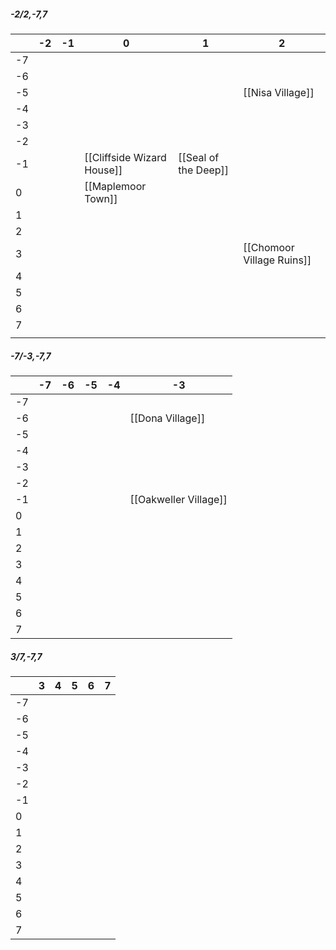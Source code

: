 ##### -2/2,-7,7

|     | -2  | -1  | 0                        | 1                    | 2                         |
| --- | --- | --- | ------------------------ | -------------------- | ------------------------- |
| -7  |     |     |                          |                      |                           |
| -6  |     |     |                          |                      |                           |
| -5  |     |     |                          |                      | [[Nisa Village]]          |
| -4  |     |     |                          |                      |                           |
| -3  |     |     |                          |                      |                           |
| -2  |     |     |                          |                      |                           |
| -1  |     |     | [[Cliffside Wizard House]] | [[Seal of the Deep]] |                           |
| 0   |     |     | [[Maplemoor Town]]       |                      |                           |
| 1   |     |     |                          |                      |                           |
| 2   |     |     |                          |                      |                           |
| 3   |     |     |                          |                      | [[Chomoor Village Ruins]] |
| 4   |     |     |                          |                      |                           |
| 5   |     |     |                          |                      |                           |
| 6   |     |     |                          |                      |                           |
| 7   |     |     |                          |                      |                           |
|     |     |     |                          |                      |                           |

##### -7/-3,-7,7

|     | -7  | -6  | -5  | -4  | -3                    |
| --- | --- | --- | --- | --- | --------------------- |
| -7  |     |     |     |     |                       |
| -6  |     |     |     |     | [[Dona Village]]      |
| -5  |     |     |     |     |                       |
| -4  |     |     |     |     |                       |
| -3  |     |     |     |     |                       |
| -2  |     |     |     |     |                       |
| -1  |     |     |     |     | [[Oakweller Village]] |
| 0   |     |     |     |     |                       |
| 1   |     |     |     |     |                       |
| 2   |     |     |     |     |                       |
| 3   |     |     |     |     |                       |
| 4   |     |     |     |     |                       |
| 5   |     |     |     |     |                       |
| 6   |     |     |     |     |                       |
| 7   |     |     |     |     |                       |
##### 3/7,-7,7

|     | 3   | 4   | 5   | 6   | 7   |
| --- | --- | --- | --- | --- | --- |
| -7  |     |     |     |     |     |
| -6  |     |     |     |     |     |
| -5  |     |     |     |     |     |
| -4  |     |     |     |     |     |
| -3  |     |     |     |     |     |
| -2  |     |     |     |     |     |
| -1  |     |     |     |     |     |
| 0   |     |     |     |     |     |
| 1   |     |     |     |     |     |
| 2   |     |     |     |     |     |
| 3   |     |     |     |     |     |
| 4   |     |     |     |     |     |
| 5   |     |     |     |     |     |
| 6   |     |     |     |     |     |
| 7   |     |     |     |     |     |

